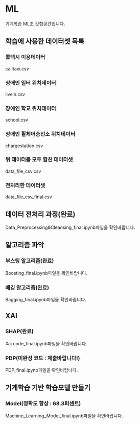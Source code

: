 # ML
기계학습 ML조 깃헙공간입니다.

## 학습에 사용한 데이터셋 목록
### 콜택시 이용데이터
calltaxi.csv
### 장애인 일터 위치데이터
livein.csv
### 장애인 학교 위치데이터
school.csv
### 장애인 휠체어충전소 위치데이터
chargestation.csv
### 위 데이터를 모두 합친 데이터셋
data_file_csv.csv
### 전처리한 데이터셋
data_file_csv_final.csv

## 데이터 전처리 과정(완료)
Data_Preprocessing&Cleansing_final.ipynb파일을 확인바랍니다.

## 알고리즘 파악
### 부스팅 알고리즘(완료)
Boosting_final.ipynb파일을 확인바랍니다.
### 배깅 알고리즘(완료)
Bagging_final.ipynb파일을 확인바랍니다.

## XAI
### SHAP(완료)
Xai code_final.ipynb파일을 확인바랍니다.
### PDP(미완성 코드 : 제출바랍니다!)
PDP_final.ipynb파일을 확인바랍니다.

## 기계학습 기반 학습모델 만들기
### Model(정확도 향상 : 68.3퍼센트)
Machine_Learning_Model_final.ipynb파일을 확인바랍니다.
